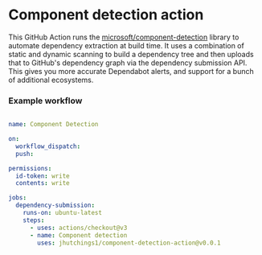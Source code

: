 # Component detection action

This GitHub Action runs the [microsoft/component-detection](https://github.com/microsoft/component-detection) library to automate dependency extraction at build time. It uses a combination of static and dynamic scanning to build a dependency tree and then uploads that to GitHub's dependency graph via the dependency submission API. This gives you more accurate Dependabot alerts, and support for a bunch of additional ecosystems. 

### Example workflow

```yaml

name: Component Detection

on:
  workflow_dispatch:
  push:

permissions: 
  id-token: write
  contents: write

jobs:
  dependency-submission:
    runs-on: ubuntu-latest
    steps:
      - uses: actions/checkout@v3
      - name: Component detection 
        uses: jhutchings1/component-detection-action@v0.0.1
```        